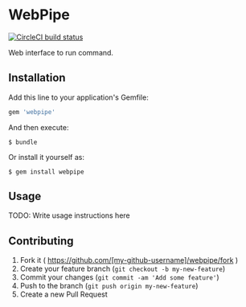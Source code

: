 # WebPipe

[![CircleCI build status][ico-circle]][circle]

Web interface to run command.

## Installation

Add this line to your application's Gemfile:

```ruby
gem 'webpipe'
```

And then execute:

    $ bundle

Or install it yourself as:

    $ gem install webpipe

## Usage

TODO: Write usage instructions here

## Contributing

1. Fork it ( https://github.com/[my-github-username]/webpipe/fork )
2. Create your feature branch (`git checkout -b my-new-feature`)
3. Commit your changes (`git commit -am 'Add some feature'`)
4. Push to the branch (`git push origin my-new-feature`)
5. Create a new Pull Request

[ico-circle]: https://circleci.com/gh/kaz080/webpipe.png?circle-token=:circle-token
[circle]: https://circleci.com/gh/kaz080/webpipe
